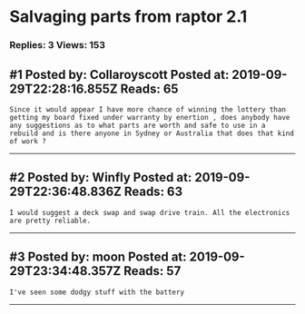 # Salvaging parts from raptor 2.1

### Replies: 3 Views: 153

## \#1 Posted by: Collaroyscott Posted at: 2019-09-29T22:28:16.855Z Reads: 65

```
Since it would appear I have more chance of winning the lottery than getting my board fixed under warranty by enertion , does anybody have any suggestions as to what parts are worth and safe to use in a rebuild and is there anyone in Sydney or Australia that does that kind of work ?
```

---
## \#2 Posted by: Winfly Posted at: 2019-09-29T22:36:48.836Z Reads: 63

```
I would suggest a deck swap and swap drive train. All the electronics are pretty reliable.
```

---
## \#3 Posted by: moon Posted at: 2019-09-29T23:34:48.357Z Reads: 57

```
I've seen some dodgy stuff with the battery
```

---
